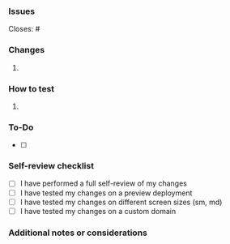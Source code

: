 ### Issues

Closes: #

### Changes 

1. 

### How to test

1. 

### To-Do

- [ ] 


### Self-review checklist
- [ ] I have performed a full self-review of my changes
- [ ] I have tested my changes on a preview deployment
- [ ] I have tested my changes on different screen sizes (sm, md)
- [ ] I have tested my changes on a custom domain

### Additional notes or considerations


